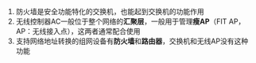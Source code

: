 1. 防火墙是安全功能特化的交换机，也能起到交换机的功能作用
2. 无线控制器AC一般位于整个网络的**汇聚层**，一般用于管理**瘦AP**（FIT AP，AP：无线接入点），这两者通常配合使用
3. 支持网络地址转换的组网设备有**防火墙**和**路由器**，交换机和无线AP没有这种功能
